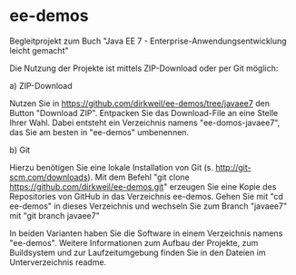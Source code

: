 ee-demos
========

Begleitprojekt zum Buch "Java EE 7 - Enterprise-Anwendungsentwicklung leicht gemacht"

Die Nutzung der Projekte ist mittels ZIP-Download oder per Git möglich:

a) ZIP-Download

Nutzen Sie in https://github.com/dirkweil/ee-demos/tree/javaee7 den Button "Download ZIP". Entpacken Sie das Download-File an eine Stelle Ihrer Wahl. Dabei entsteht ein Verzeichnis namens "ee-domos-javaee7", das Sie am besten in "ee-demos" umbenennen.

b) Git

Hierzu benötigen Sie eine lokale Installation von Git (s. http://git-scm.com/downloads). Mit dem Befehl "git clone https://github.com/dirkweil/ee-demos.git" erzeugen Sie eine Kopie des Repositories von GitHub in das Verzeichnis ee-demos. Gehen Sie mit "cd ee-demos" in dieses Verzeichnis und wechseln Sie zum Branch "javaee7" mit "git branch javaee7" 

In beiden Varianten haben Sie die Software in einem Verzeichnis namens "ee-demos". Weitere Informationen zum Aufbau der Projekte, zum Buildsystem und zur Laufzeitumgebung finden Sie in den Dateien im Unterverzeichnis readme.
